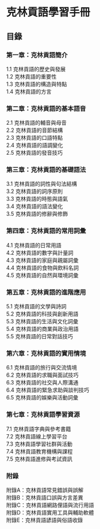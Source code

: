 # 克林貢語學習手冊

## 目錄

### 第一章：克林貢語簡介
1.1 克林貢語的歷史與發展  
1.2 克林貢語的重要性  
1.3 克林貢語的構造與特點  
1.4 克林貢語的方言

### 第二章：克林貢語的基本語音
2.1 克林貢語的輔音與母音  
2.2 克林貢語的音節結構  
2.3 克林貢語的口語特點  
2.4 克林貢語的語調變化  
2.5 克林貢語的發音技巧

### 第三章：克林貢語的基礎語法
3.1 克林貢語的詞性與句法結構  
3.2 克林貢語的詞序原則  
3.3 克林貢語的時態與語氣  
3.4 克林貢語的語法變化  
3.5 克林貢語的修辭與修飾

### 第四章：克林貢語的常用詞彙
4.1 克林貢語的日常用語  
4.2 克林貢語的數字與計量詞  
4.3 克林貢語的家庭與親屬詞彙  
4.4 克林貢語的食物與飲料名詞  
4.5 克林貢語的自然與環境詞彙

### 第五章：克林貢語的進階應用
5.1 克林貢語的文學與詩詞  
5.2 克林貢語的科技與創新用語  
5.3 克林貢語的生活與文化詞彙  
5.4 克林貢語的商業與政治用語  
5.5 克林貢語的日常對話技巧

### 第六章：克林貢語的實用情境
6.1 克林貢語的旅行與交流情境  
6.2 克林貢語的求職與面試技巧  
6.3 克林貢語的社交與人際溝通  
6.4 克林貢語的緊急求助與談判技巧  
6.5 克林貢語的娛樂與活動詞彙

### 第七章：克林貢語學習資源
7.1 克林貢語字典與參考書籍  
7.2 克林貢語線上學習平台  
7.3 克林貢語學習社群與活動  
7.4 克林貢語教育機構與課程  
7.5 克林貢語進修與考試資訊

### 附錄
附錄A：克林貢語常見錯誤與誤解  
附錄B：克林貢語口誤與方言差異  
附錄C：克林貢語網路俚語與流行用語  
附錄D：克林貢語實用工具與輔助軟體  
附錄E：克林貢語諺語與俗語收錄
